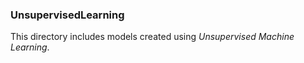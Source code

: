 ### UnsupervisedLearning

This directory includes models created using _Unsupervised Machine Learning_.
